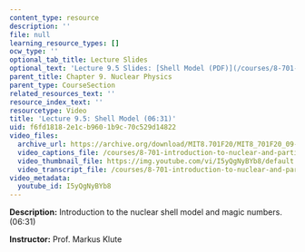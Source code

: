 ```yaml
---
content_type: resource
description: ''
file: null
learning_resource_types: []
ocw_type: ''
optional_tab_title: Lecture Slides
optional_text: 'Lecture 9.5 Slides: [Shell Model (PDF)](/courses/8-701-introduction-to-nuclear-and-particle-physics-fall-2020/resources/mit8_701f20_lec9-5)'
parent_title: Chapter 9. Nuclear Physics
parent_type: CourseSection
related_resources_text: ''
resource_index_text: ''
resourcetype: Video
title: 'Lecture 9.5: Shell Model (06:31)'
uid: f6fd1818-2e1c-b960-1b9c-70c529d14822
video_files:
  archive_url: https://archive.org/download/MIT8.701F20/MIT8_701F20_09-05_shell_300k.mp4
  video_captions_file: /courses/8-701-introduction-to-nuclear-and-particle-physics-fall-2020/39d3bf76045353abaaa837c2c9fc15d2_I5yQgNyBYb8.vtt
  video_thumbnail_file: https://img.youtube.com/vi/I5yQgNyBYb8/default.jpg
  video_transcript_file: /courses/8-701-introduction-to-nuclear-and-particle-physics-fall-2020/e731d6459b9500527cf8df7bfa3e7f95_I5yQgNyBYb8.pdf
video_metadata:
  youtube_id: I5yQgNyBYb8
---
```


**Description:** Introduction to the nuclear shell model and magic numbers. (06:31)

**Instructor:** Prof. Markus Klute